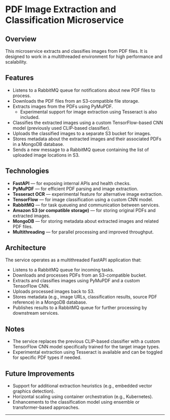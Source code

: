 # PDF Image Extraction and Classification Microservice

## Overview
This microservice extracts and classifies images from PDF files. It is designed to work in a multithreaded environment for high performance and scalability.

## Features
- Listens to a RabbitMQ queue for notifications about new PDF files to process.
- Downloads the PDF files from an S3-compatible file storage.
- Extracts images from the PDFs using PyMuPDF.
  - Experimental support for image extraction using Tesseract is also included.
- Classifies the extracted images using a custom TensorFlow-based CNN model (previously used CLIP-based classifier).
- Uploads the classified images to a separate S3 bucket for images.
- Stores metadata about the extracted images and their associated PDFs in a MongoDB database.
- Sends a new message to a RabbitMQ queue containing the list of uploaded image locations in S3.

## Technologies
- **FastAPI** — for exposing internal APIs and health checks.
- **PyMuPDF** — for efficient PDF parsing and image extraction.
- **Tesseract OCR** — experimental feature for alternative image extraction.
- **TensorFlow** — for image classification using a custom CNN model.
- **RabbitMQ** — for task queueing and communication between services.
- **Amazon S3 (or compatible storage)** — for storing original PDFs and extracted images.
- **MongoDB** — for storing metadata about extracted images and related PDF files.
- **Multithreading** — for parallel processing and improved throughput.

## Architecture
The service operates as a multithreaded FastAPI application that:
- Listens to a RabbitMQ queue for incoming tasks.
- Downloads and processes PDFs from an S3-compatible bucket.
- Extracts and classifies images using PyMuPDF and a custom TensorFlow CNN.
- Uploads processed images back to S3.
- Stores metadata (e.g., image URLs, classification results, source PDF reference) in a MongoDB database.
- Publishes results to a RabbitMQ queue for further processing by downstream services.

## Notes
- The service replaces the previous CLIP-based classifier with a custom TensorFlow CNN model specifically trained for the target image types.
- Experimental extraction using Tesseract is available and can be toggled for specific PDF types if needed.

## Future Improvements
- Support for additional extraction heuristics (e.g., embedded vector graphics detection).
- Horizontal scaling using container orchestration (e.g., Kubernetes).
- Enhancements to the classification model using ensemble or transformer-based approaches.

---

